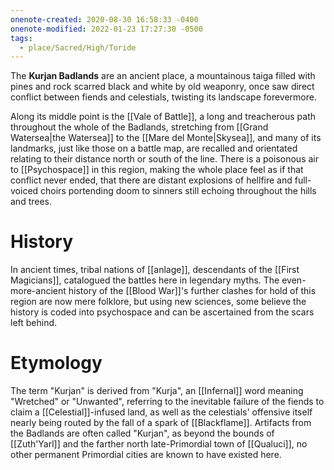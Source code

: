 ```yaml
---
onenote-created: 2020-08-30 16:58:33 -0400
onenote-modified: 2022-01-23 17:27:30 -0500
tags:
  - place/Sacred/High/Toride
---
```


The **Kurjan Badlands** are an ancient place, a mountainous taiga filled with pines and rock scarred black and white by old weaponry, once saw direct conflict between fiends and celestials, twisting its landscape forevermore. 

Along its middle point is the [[Vale of Battle]], a long and treacherous path throughout the whole of the Badlands, stretching from [[Grand Watersea|the Watersea]] to the [[Mare del Monte|Skysea]], and many of its landmarks, just like those on a battle map, are recalled and orientated relating to their distance north or south of the line. There is a poisonous air to [[Psychospace]] in this region, making the whole place feel as if that conflict never ended, that there are distant explosions of hellfire and full-voiced choirs portending doom to sinners still echoing throughout the hills and trees.

# History

In ancient times, tribal nations of [[anlage]], descendants of the [[First Magicians]], catalogued the battles here in legendary myths. The even-more-ancient history of the [[Blood War]]'s further clashes for hold of this region are now mere folklore, but using new sciences, some believe the history is coded into psychospace and can be ascertained from the scars left behind.

# Etymology

The term "Kurjan" is derived from "Kurja", an [[Infernal]] word meaning "Wretched" or "Unwanted", referring to the inevitable failure of the fiends to claim a [[Celestial]]-infused land, as well as the celestials' offensive itself nearly being routed by the fall of a spark of [[Blackflame]]. Artifacts from the Badlands are often called "Kurjan", as beyond the bounds of [[Zuth'Yarl]] and the farther north late-Primordial town of [[Qualuci]], no other permanent Primordial cities are known to have existed here.
